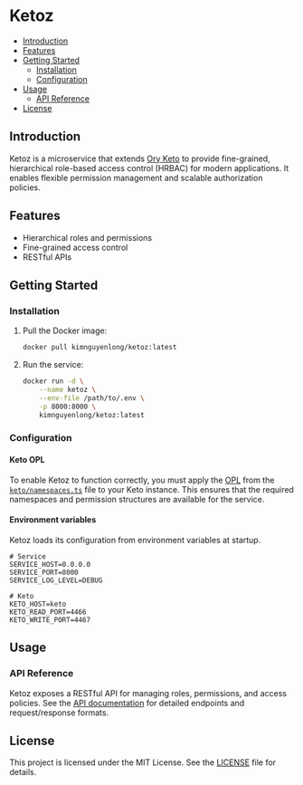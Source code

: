 # Ketoz 

- [Introduction](#introduction)
- [Features](#features)
- [Getting Started](#getting-started)
    - [Installation](#installation)
    - [Configuration](#configuration)
- [Usage](#usage)
    - [API Reference](#api-reference)
- [License](#license)

## Introduction

Ketoz is a microservice that extends [Ory Keto](https://www.ory.sh/docs/keto) to provide fine-grained, hierarchical role-based access control (HRBAC) for modern applications. It enables flexible permission management and scalable authorization policies.

## Features

- Hierarchical roles and permissions
- Fine-grained access control
- RESTful APIs

## Getting Started

### Installation
1. Pull the Docker image:
    ```sh
    docker pull kimnguyenlong/ketoz:latest
    ```
2. Run the service:
    ```sh
    docker run -d \
        --name ketoz \
        --env-file /path/to/.env \
        -p 8000:8000 \
        kimnguyenlong/ketoz:latest
    ```

### Configuration

#### Keto OPL

To enable Ketoz to function correctly, you must apply the [OPL](https://www.ory.sh/docs/keto/reference/ory-permission-language) from the [`keto/namespaces.ts`](keto/namespaces.ts) file to your Keto instance. This ensures that the required namespaces and permission structures are available for the service.

#### Environment variables

Ketoz loads its configuration from environment variables at startup. 

```env
# Service
SERVICE_HOST=0.0.0.0
SERVICE_PORT=8000
SERVICE_LOG_LEVEL=DEBUG

# Keto
KETO_HOST=keto
KETO_READ_PORT=4466
KETO_WRITE_PORT=4467
```


## Usage

### API Reference

Ketoz exposes a RESTful API for managing roles, permissions, and access policies. See the [API documentation](docs/api.md) for detailed endpoints and request/response formats.

## License

This project is licensed under the MIT License. See the [LICENSE](LICENSE) file for details.